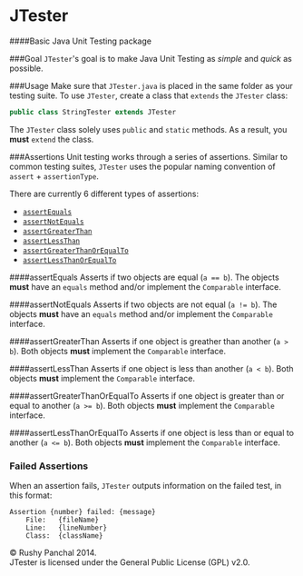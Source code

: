 JTester
=======

####Basic Java Unit Testing package

###Goal
`JTester`'s goal is to make Java Unit Testing as *simple* and *quick* as possible.

###Usage
Make sure that `JTester.java` is placed in the same folder as your testing suite.
To use `JTester`, create a class that `extends` the `JTester` class:
```java
public class StringTester extends JTester
```

The `JTester` class solely uses `public` and `static` methods. As a result, you **must** `extend` the class.

###Assertions
Unit testing works through a series of assertions. Similar to common testing suites, `JTester` uses the popular naming convention of `assert` + `assertionType`.

There are currently 6 different types of assertions:
* [`assertEquals`](#assertequals)
* [`assertNotEquals`](#assertnotequals)
* [`assertGreaterThan`](#assertgreaterthan)
* [`assertLessThan`](#assertlessthan)
* [`assertGreaterThanOrEqualTo`](#assertgreaterthanorequalto)
* [`assertLessThanOrEqualTo`](#assertlessthanorequalto)

####assertEquals
Asserts if two objects are equal (`a == b`). The objects **must** have an `equals` method and/or implement the `Comparable` interface.

####assertNotEquals
Asserts if two objects are not equal (`a != b`). The objects **must** have an `equals` method and/or implement the `Comparable` interface.

####assertGreaterThan
Asserts if one object is greather than another (`a > b`). Both objects **must** implement the `Comparable` interface.

####assertLessThan
Asserts if one object is less than another (`a < b`). Both objects **must** implement the `Comparable` interface.

####assertGreaterThanOrEqualTo
Asserts if one object is greater than or equal to another (`a >= b`). Both objects **must** implement the `Comparable` interface.

####assertLessThanOrEqualTo
Asserts if one object is less than or equal to another (`a <= b`). Both objects **must** implement the `Comparable` interface.

### Failed Assertions
When an assertion fails, `JTester` outputs information on the failed test, in this format:
```plaintext
Assertion {number} failed: {message}
    File:   {fileName}
    Line:   {lineNumber}
    Class:  {className}
```

&copy; Rushy Panchal 2014.<br/>
JTester is licensed under the General Public License (GPL) v2.0.
    





